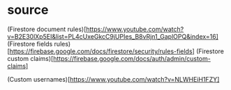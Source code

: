 # source

(Firestore document rules)[https://www.youtube.com/watch?v=B2E30lXp5EI&list=PL4cUxeGkcC9jUPIes_B8vRjn1_GaplOPQ&index=16]
(Firestore fields rules)[https://firebase.google.com/docs/firestore/security/rules-fields]
(Firestore custom claims)[https://firebase.google.com/docs/auth/admin/custom-claims]

(Custom usernames)[https://www.youtube.com/watch?v=NLWHEiH1FZY]
